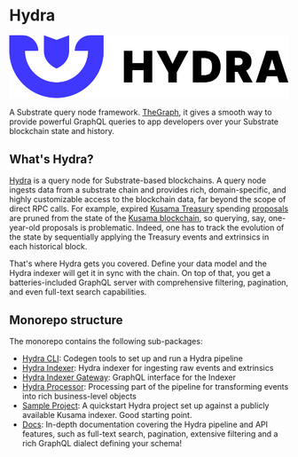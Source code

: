 # Hydra

![A query node builder for Substrate chains](./.gitbook/assets/hydra-logo-horizontallockup.svg)

A Substrate query node framework.
[TheGraph](http://thegraph.com/), it gives a smooth way to provide powerful GraphQL queries to app developers over your Substrate blockchain state and history.

## What's Hydra?

[Hydra](https://joystream.org/hydra) is a query node for Substrate-based blockchains. A query node ingests data from a substrate chain and provides rich, domain-specific, and highly customizable access to the blockchain data, far beyond the scope of direct RPC calls. For example, expired [Kusama Treasury](https://wiki.polkadot.network/docs/en/learn-treasury) spending [proposals](https://kusama.subscan.io/event?module=Treasury&event=Proposed) are pruned from the state of the [Kusama blockchain](https://polkascan.io/kusama), so querying, say, one-year-old proposals is problematic. Indeed, one has to track the evolution of the state by sequentially applying the Treasury events and extrinsics in each historical block.

That's where Hydra gets you covered. Define your data model and the Hydra indexer will get it in sync with the chain. On top of that, you get a batteries-included GraphQL server with comprehensive filtering, pagination, and even full-text search capabilities.

## Monorepo structure

The monorepo contains the following sub-packages:

* [Hydra CLI](./packages/hydra-cli/README.md): Codegen tools to set up and run a Hydra pipeline
* [Hydra Indexer](./packages/hydra-indexer/README.md): Hydra indexer for ingesting raw events and extrinsics
* [Hydra Indexer Gateway](./packages/hydra-indexer-gateway/README.md): GraphQL interface for the Indexer
* [Hydra Processor](./packages/hydra-indexer-gateway/README.md): Processing part of the pipeline for transforming events into rich business-level objects
* [Sample Project](./packages/sample/README.md): A quickstart Hydra project set up against a publicly available Kusama indexer. Good starting point.
* [Docs](./docs/README.md): In-depth documentation covering the Hydra pipeline and API features, such as full-text search, pagination, extensive filtering and a rich GraphQL dialect defining your schema!
